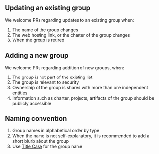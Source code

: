## Updating an existing group

We welcome PRs regarding updates to an existing group when:

1. The name of the group changes
2. The web hosting link, or the charter of the group changes
3. When the group is retired

## Adding a new group

We welcome PRs regarding addition of new groups, when:

1. The group is not part of the existing list
2. The group is relevant to security
3. Ownership of the group is shared with more than one independent entities
4. Information such as charter, projects, artifacts of the group should be publicly accessible

## Naming convention

1. Group names in alphabetical order by type
2. When the name is not self-explanatory, it is recommended to add a short blurb about the group
3. Use [Title Case](https://titlecaseconverter.com/) for the group name
